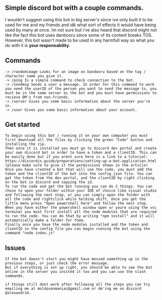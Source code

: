 ## Simple discord bot with a couple commands.

I wouldn't suggest using this bot in big server's since ive only built it to be used for me and my friends and idk what sort of effects it would have being used by many at once.
Im not sure but i've also heard that discord might not like the fact this bot uses danbooru since some of its content breaks TOS. However, this bot wasn't made to be used in any harmfull way so what you do with it is **your responsability**.

## Commands

    -> /randomimage Looks for an image on bandooru based on the tag / character name you give it.
    -> /ping Is a simple command to check connection to the bot.
    -> /sendmsg Sends a user a message. In order for this command to work you need the userID of the person you want to send the message to, you must be in the same server as the bot and you must have permissions to recieve DM's from non-friends.
    -> /server Gives you some basic information about the server you're in.
    -> /user Gives you some basic information about your account.

## Get started

    To begin using this bot / running it on your own computer you must first download all the files by clicking the green "Code" button and installing the zip.
    Then once it is installed you must go to discord dev portal and create your own discord bot in order to have a token and a clientID. This can be easily done but if you arent sure here is a link to a tutorial: https://discordjs.guide/preparations/setting-up-a-bot-application.html (please make sure to give it the permissions shown in the article)
    Once you have created a bot that will use the code, you must add the token and the clientID of the bot into the config.json file. You can get the token from the dev portal, and the clientID by right clicking on the bot in discord and copying the id.
    To run the code and get the bot running you can do 2 things. You can chose to open your folder within your IDE of choice like visual studio and following the next step, or you can simply open the folder with all the code and rightclick while holding shift. Once you get the little menu press "Open powershell here" and follow the next step.
    When you have either the powershell window open or youre using the vsc terminal you must first install all the node modules that are required to run the code. You can do that by writing "npm install" and it will automatically make a folder for them.
    Finally once you have the node modules installed and the token and clientID in the config file you can begin running the bot using the command "node index.js"

## Issues

    If the bot doesn't start you might have messed something up in the previous steps, or just check the error message.
    But if everything is set up right, you should be able to see the bot online in the server you invited it too and you can use the slash commands.

    if things still dont work after following all the steps you can try emailing me at moldovanmaniac@gmail.com or dm'ing me on discord @alexandr14.
